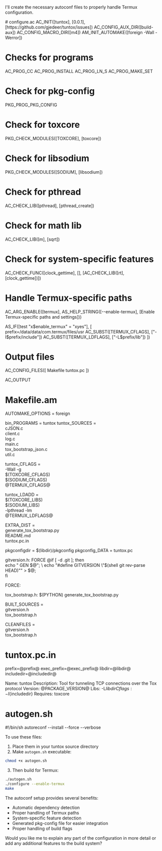  I'll create the necessary autoconf files to properly handle Termux configuration.



<antArtifact identifier="tuntox-autoconf" type="application/vnd.ant.code" language="make" title="Tuntox Autoconf Files for Termux Support">
# configure.ac
AC_INIT([tuntox], [0.0.1], [https://github.com/gjedeer/tuntox/issues])
AC_CONFIG_AUX_DIR([build-aux])
AC_CONFIG_MACRO_DIR([m4])
AM_INIT_AUTOMAKE([foreign -Wall -Werror])

# Checks for programs
AC_PROG_CC
AC_PROG_INSTALL
AC_PROG_LN_S
AC_PROG_MAKE_SET

# Check for pkg-config
PKG_PROG_PKG_CONFIG

# Check for toxcore
PKG_CHECK_MODULES([TOXCORE], [toxcore])

# Check for libsodium
PKG_CHECK_MODULES([SODIUM], [libsodium])

# Check for pthread
AC_CHECK_LIB([pthread], [pthread_create])

# Check for math lib
AC_CHECK_LIB([m], [sqrt])

# Check for system-specific features
AC_CHECK_FUNC([clock_gettime], [], [AC_CHECK_LIB([rt], [clock_gettime])])

# Handle Termux-specific paths
AC_ARG_ENABLE([termux],
    AS_HELP_STRING([--enable-termux], [Enable Termux-specific paths and settings]))

AS_IF([test "x$enable_termux" = "xyes"], [
    prefix=/data/data/com.termux/files/usr
    AC_SUBST([TERMUX_CFLAGS], ["-I$prefix/include"])
    AC_SUBST([TERMUX_LDFLAGS], ["-L$prefix/lib"])
])

# Output files
AC_CONFIG_FILES([
    Makefile
    tuntox.pc
])

AC_OUTPUT

# Makefile.am
AUTOMAKE_OPTIONS = foreign

bin_PROGRAMS = tuntox
tuntox_SOURCES = \
    cJSON.c \
    client.c \
    log.c \
    main.c \
    tox_bootstrap_json.c \
    util.c

tuntox_CFLAGS = \
    -Wall -g \
    $(TOXCORE_CFLAGS) \
    $(SODIUM_CFLAGS) \
    @TERMUX_CFLAGS@

tuntox_LDADD = \
    $(TOXCORE_LIBS) \
    $(SODIUM_LIBS) \
    -lpthread -lm \
    @TERMUX_LDFLAGS@

EXTRA_DIST = \
    generate_tox_bootstrap.py \
    README.md \
    tuntox.pc.in

pkgconfigdir = $(libdir)/pkgconfig
pkgconfig_DATA = tuntox.pc

gitversion.h: FORCE
	@if [ -d .git ]; then \
		echo "  GEN   $@"; \
		echo "#define GITVERSION \"$(shell git rev-parse HEAD)\"" > $@; \
	fi

FORCE:

tox_bootstrap.h:
	$(PYTHON) generate_tox_bootstrap.py

BUILT_SOURCES = \
    gitversion.h \
    tox_bootstrap.h

CLEANFILES = \
    gitversion.h \
    tox_bootstrap.h

# tuntox.pc.in
prefix=@prefix@
exec_prefix=@exec_prefix@
libdir=@libdir@
includedir=@includedir@

Name: tuntox
Description: Tool for tunneling TCP connections over the Tox protocol
Version: @PACKAGE_VERSION@
Libs: -L${libdir}
Cflags: -I${includedir}
Requires: toxcore

# autogen.sh
#!/bin/sh
autoreconf --install --force --verbose
</antArtifact>

To use these files:

1. Place them in your tuntox source directory
2. Make `autogen.sh` executable:
```bash
chmod +x autogen.sh
```

3. Then build for Termux:
```bash
./autogen.sh
./configure --enable-termux
make
```

The autoconf setup provides several benefits:
- Automatic dependency detection
- Proper handling of Termux paths
- System-specific feature detection
- Generated pkg-config file for easier integration
- Proper handling of build flags

Would you like me to explain any part of the configuration in more detail or add any additional features to the build system?
